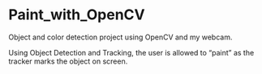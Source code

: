 # Paint_with_OpenCV
Object and color detection project using OpenCV and my webcam. 

Using Object Detection and Tracking, the user is allowed to “paint” as the tracker marks the object on screen.


